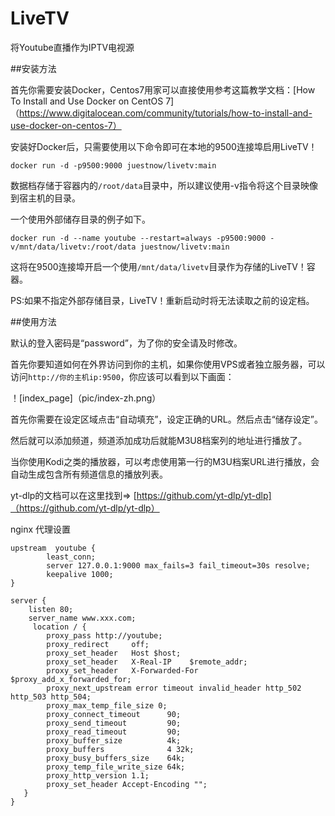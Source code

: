 # LiveTV

将Youtube直播作为IPTV电视源

##安装方法

首先你需要安装Docker，Centos7用家可以直接使用参考这篇教学文档：[How To Install and Use Docker on CentOS 7]（https://www.digitalocean.com/community/tutorials/how-to-install-and-use-docker-on-centos-7）

安装好Docker后，只需要使用以下命令即可在本地的9500连接埠启用LiveTV！

`docker run -d -p9500:9000 juestnow/livetv:main`

数据档存储于容器内的`/root/data`目录中，所以建议使用-v指令将这个目录映像到宿主机的目录。

一个使用外部储存目录的例子如下。

`docker run -d --name youtube --restart=always -p9500:9000 -v/mnt/data/livetv:/root/data juestnow/livetv:main`

这将在9500连接埠开启一个使用`/mnt/data/livetv`目录作为存储的LiveTV！容器。

PS:如果不指定外部存储目录，LiveTV！重新启动时将无法读取之前的设定档。

##使用方法

默认的登入密码是“password”，为了你的安全请及时修改。

首先你要知道如何在外界访问到你的主机，如果你使用VPS或者独立服务器，可以访问`http://你的主机ip:9500`，你应该可以看到以下画面：

！[index_page]（pic/index-zh.png）

首先你需要在设定区域点击“自动填充”，设定正确的URL。然后点击“储存设定”。

然后就可以添加频道，频道添加成功后就能M3U8档案列的地址进行播放了。

当你使用Kodi之类的播放器，可以考虑使用第一行的M3U档案URL进行播放，会自动生成包含所有频道信息的播放列表。

yt-dlp的文档可以在这里找到=> [https://github.com/yt-dlp/yt-dlp]（https://github.com/yt-dlp/yt-dlp）

nginx 代理设置

```nginx
upstream  youtube {
        least_conn;
        server 127.0.0.1:9000 max_fails=3 fail_timeout=30s resolve;
        keepalive 1000;
}

server {
    listen 80;
    server_name www.xxx.com;
     location / {
        proxy_pass http://youtube;
        proxy_redirect     off;
        proxy_set_header   Host $host;
        proxy_set_header   X-Real-IP    $remote_addr;
        proxy_set_header   X-Forwarded-For  $proxy_add_x_forwarded_for;
        proxy_next_upstream error timeout invalid_header http_502 http_503 http_504;
        proxy_max_temp_file_size 0;
        proxy_connect_timeout      90;
        proxy_send_timeout         90;
        proxy_read_timeout         90;
        proxy_buffer_size          4k;
        proxy_buffers              4 32k;
        proxy_busy_buffers_size    64k;
        proxy_temp_file_write_size 64k;
        proxy_http_version 1.1;
        proxy_set_header Accept-Encoding "";
   }
}
```
